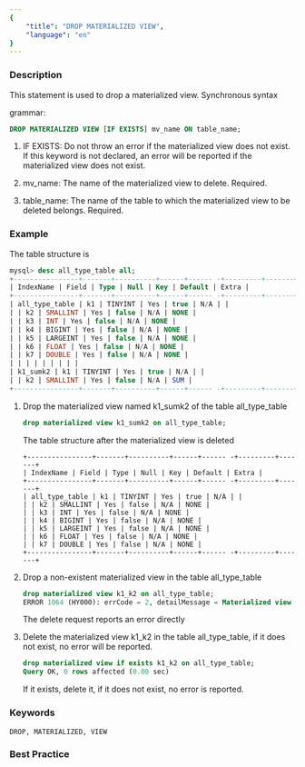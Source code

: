 ```yaml
---
{
    "title": "DROP MATERIALIZED VIEW",
    "language": "en"
}
---
```


<!--
Licensed to the Apache Software Foundation (ASF) under one
or more contributor license agreements.  See the NOTICE file
distributed with this work for additional information
regarding copyright ownership.  The ASF licenses this file
to you under the Apache License, Version 2.0 (the
"License"); you may not use this file except in compliance
with the License.  You may obtain a copy of the License at

  http://www.apache.org/licenses/LICENSE-2.0

Unless required by applicable law or agreed to in writing,
software distributed under the License is distributed on an
"AS IS" BASIS, WITHOUT WARRANTIES OR CONDITIONS OF ANY
KIND, either express or implied.  See the License for the
specific language governing permissions and limitations
under the License.
-->


### Description

This statement is used to drop a materialized view. Synchronous syntax

grammar:

```sql
DROP MATERIALIZED VIEW [IF EXISTS] mv_name ON table_name;
```


1. IF EXISTS:
        Do not throw an error if the materialized view does not exist. If this keyword is not declared, an error will be reported if the materialized view does not exist.

2. mv_name:
        The name of the materialized view to delete. Required.

3. table_name:
        The name of the table to which the materialized view to be deleted belongs. Required.

### Example

The table structure is

```sql
mysql> desc all_type_table all;
+----------------+-------+----------+------+------ -+---------+-------+
| IndexName | Field | Type | Null | Key | Default | Extra |
+----------------+-------+----------+------+------ -+---------+-------+
| all_type_table | k1 | TINYINT | Yes | true | N/A | |
| | k2 | SMALLINT | Yes | false | N/A | NONE |
| | k3 | INT | Yes | false | N/A | NONE |
| | k4 | BIGINT | Yes | false | N/A | NONE |
| | k5 | LARGEINT | Yes | false | N/A | NONE |
| | k6 | FLOAT | Yes | false | N/A | NONE |
| | k7 | DOUBLE | Yes | false | N/A | NONE |
| | | | | | | | |
| k1_sumk2 | k1 | TINYINT | Yes | true | N/A | |
| | k2 | SMALLINT | Yes | false | N/A | SUM |
+----------------+-------+----------+------+------ -+---------+-------+
```

1. Drop the materialized view named k1_sumk2 of the table all_type_table

   ```sql
   drop materialized view k1_sumk2 on all_type_table;
   ```

   The table structure after the materialized view is deleted

   ```text
   +----------------+-------+----------+------+------ -+---------+-------+
   | IndexName | Field | Type | Null | Key | Default | Extra |
   +----------------+-------+----------+------+------ -+---------+-------+
   | all_type_table | k1 | TINYINT | Yes | true | N/A | |
   | | k2 | SMALLINT | Yes | false | N/A | NONE |
   | | k3 | INT | Yes | false | N/A | NONE |
   | | k4 | BIGINT | Yes | false | N/A | NONE |
   | | k5 | LARGEINT | Yes | false | N/A | NONE |
   | | k6 | FLOAT | Yes | false | N/A | NONE |
   | | k7 | DOUBLE | Yes | false | N/A | NONE |
   +----------------+-------+----------+------+------ -+---------+-------+
   ```

2. Drop a non-existent materialized view in the table all_type_table

   ```sql
   drop materialized view k1_k2 on all_type_table;
   ERROR 1064 (HY000): errCode = 2, detailMessage = Materialized view [k1_k2] does not exist in table [all_type_table]
   ```

   The delete request reports an error directly

3. Delete the materialized view k1_k2 in the table all_type_table, if it does not exist, no error will be reported.

   ```sql
   drop materialized view if exists k1_k2 on all_type_table;
   Query OK, 0 rows affected (0.00 sec)
   ```

    If it exists, delete it, if it does not exist, no error is reported.

### Keywords

    DROP, MATERIALIZED, VIEW

### Best Practice
